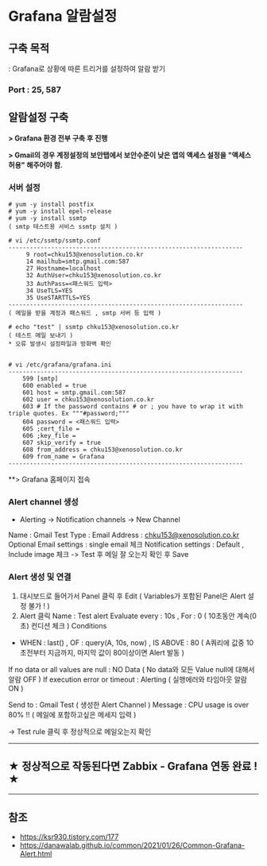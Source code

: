 # Grafana 알람설정

## 구축 목적
: Grafana로 상황에 따른 트리거를 설정하여 알람 받기

### Port : 25, 587

## 알람설정 구축

**> Grafana 환경 전부 구축 후 진행**

**> Gmail의 경우 계정설정의 보안탭에서 보안수준이 낮은 앱의 액세스 설정을 "액세스 허용" 해주어야 함.**

### 서버 설정
```
# yum -y install postfix
# yum -y install epel-release
# yum -y install ssmtp
( smtp 테스트용 서비스 ssmtp 설치 )

# vi /etc/ssmtp/ssmtp.conf
------------------------------------------------------------------
     9 root=chku153@xenosolution.co.kr
     14 mailhub=smtp.gmail.com:587
     27 Hostname=localhost
     32 AuthUser=chku153@xenosolution.co.kr
     33 AuthPass=<패스워드 입력>
     34 UseTLS=YES
     35 UseSTARTTLS=YES
------------------------------------------------------------------
( 메일을 받을 계정과 패스워드 , smtp 서버 등 입력 )

# echo "test" | ssmtp chku153@xenosolution.co.kr
( 테스트 메일 보내기 )
* 오류 발생시 설정파일과 방화벽 확인


# vi /etc/grafana/grafana.ini
------------------------------------------------------------------
    599 [smtp]
    600 enabled = true
    601 host = smtp.gmail.com:587
    602 user = chku153@xenosolution.co.kr
    603 # If the password contains # or ; you have to wrap it with triple quotes. Ex """#password;"""
    604 password = <패스워드 입력>
    605 ;cert_file =
    606 ;key_file =
    607 skip_verify = true
    608 from_address = chku153@xenosolution.co.kr
    609 from_name = Grafana
------------------------------------------------------------------
```

**> Grafana 홈페이지 접속

### Alert channel 생성
- Alerting -> Notification channels -> New Channel

Name : Gmail Test
Type : Email
Address : chku153@xenosolution.co.kr
Optional Email settings : single email 체크
Notification settings : Default , Include image 체크
-> Test 후 메일 잘 오는지 확인 후 Save

### Alert 생성 및 연결
1. 대시보드로 들어가서 Panel 클릭 후 Edit ( Variables가 포함된 Panel은 Alert 설정 불가 ! )
2. Alert 클릭
Name : Test alert
Evaluate every : 10s  ,  For : 0  ( 10초동안 계속(0초) 컨디션 체크 )
Conditions
- WHEN : last() ,  OF : query(A, 10s, now)  ,  IS ABOVE : 80  ( A쿼리에 값중 10초전부터 지금까지, 마지막 값이 80이상이면 Alert 발동 )

If no data or all values are null : NO Data ( No data와 모든 Value null에 대해서 알람 OFF )
If execution error or timeout : Alerting ( 실행에러와 타임아웃 알람 ON )

Send to : Gmail Test ( 생성한 Alert Channel )
Message : CPU usage is over 80% !! ( 메일에 포함하고싶은 메세지 입력 )

-> Test rule 클릭 후 정상적으로 메일오는지 확인

***
## ★ 정상적으로 작동된다면 Zabbix - Grafana 연동 완료 ! ★
***

## 참조
- https://ksr930.tistory.com/177
- https://danawalab.github.io/common/2021/01/26/Common-Grafana-Alert.html
